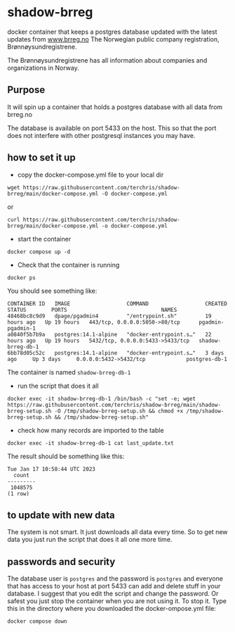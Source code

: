 # shadow-brreg
docker container that keeps a postgres database updated with the latest updates from www.brreg.no The Norwegian public company registration, Brønnøysundregistrene.

The Brønnøysundregistrene has all information about companies and organizations in Norway.

## Purpose
It will spin up a container that holds a postgres database with all data from brreg.no


The database is available on port 5433 on the host. This so that the port does not interfere with other postgresql instances you may have.  

## how to set it up
* copy the docker-compose.yml file to your local dir
```
wget https://raw.githubusercontent.com/terchris/shadow-brreg/main/docker-compose.yml -O docker-compose.yml
```
or 
```
curl https://raw.githubusercontent.com/terchris/shadow-brreg/main/docker-compose.yml -o docker-compose.yml
```

* start the container
```
docker compose up -d
```
* Check that the container is running
```
docker ps 
```
You should see something like:
```
CONTAINER ID   IMAGE                  COMMAND                  CREATED        STATUS        PORTS                              NAMES
48468bc8c9d9   dpage/pgadmin4         "/entrypoint.sh"         19 hours ago   Up 19 hours   443/tcp, 0.0.0.0:5050->80/tcp      pgadmin-pgadmin-1
a0840f5b7b9a   postgres:14.1-alpine   "docker-entrypoint.s…"   22 hours ago   Up 19 hours   5432/tcp, 0.0.0.0:5433->5433/tcp   shadow-brreg-db-1
6bb78d05c52c   postgres:14.1-alpine   "docker-entrypoint.s…"   3 days ago     Up 3 days     0.0.0.0:5432->5432/tcp             postgres-db-1
```
The container is named `shadow-brreg-db-1`

* run the script that does it all
```
docker exec -it shadow-brreg-db-1 /bin/bash -c "set -e; wget https://raw.githubusercontent.com/terchris/shadow-brreg/main/shadow-brreg-setup.sh -O /tmp/shadow-brreg-setup.sh && chmod +x /tmp/shadow-brreg-setup.sh && /tmp/shadow-brreg-setup.sh"
```

* check how many records are imported to the table 
```
docker exec -it shadow-brreg-db-1 cat last_update.txt
```
The result should be something like this:
```
Tue Jan 17 10:58:44 UTC 2023
  count  
---------
 1048575
(1 row)
```

## to update with new data

The system is not smart. It just downloads all data every time. 
So to get new data you just run the script that does it all one more time.

## passwords and security

The database user is `postgres` and the password is `postgres` and everyone that has access to your host at port 5433 can add and delete stuff in your database.
I suggest that you edit the script and change the password. Or safest you just stop the container when you are not using it.
To stop it. Type this in the directory where you downloaded the docker-ompose.yml file:
```
docker compose down
```


